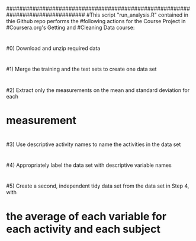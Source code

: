 ################################################################################
#This script "run_analysis.R" contained in thie Github repo performs the
#following actions for the Course Project in #Coursera.org's Getting and
#Cleaning Data course:
#
#0) Download and unzip required data
#
#1) Merge the training and the test sets to create one data set
#
#2) Extract only the measurements on the mean and standard deviation for each
#   measurement
#
#3) Use descriptive activity names to name the activities in the data set
#
#4) Appropriately label the data set with descriptive variable names
#
#5) Create a second, independent tidy data set from the data set in Step 4, with
#   the average of each variable for each activity and each subject
#